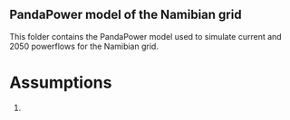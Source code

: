 ## PandaPower model of the Namibian grid
This folder contains the PandaPower model used to simulate current and 2050 powerflows for the Namibian
grid.
# Assumptions
1. 
